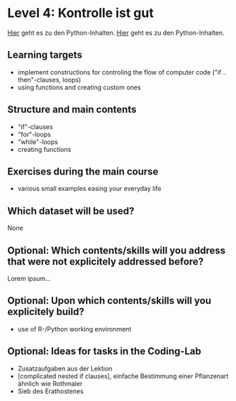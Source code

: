 # Level 4: Kontrolle ist gut

[Hier](python/README.md) geht es zu den Python-Inhalten.
[Hier](R/lektion.html) geht es zu den Python-Inhalten.

## Learning targets

- implement constructions for controling the flow of computer code ("if .. then"-clauses, loops)
- using functions and creating custom ones

## Structure and main contents

- "if"-clauses
- "for"-loops
- "while"-loops
- creating functions

## Exercises during the main course

- various small examples easing your everyday life

## Which dataset will be used?

None


## Optional: Which contents/skills will you address that were not explicitely addressed before?

Lorem ipsum...


## Optional: Upon which contents/skills will you explicitely build?

- use of R-/Python working environment


## Optional: Ideas for tasks in the Coding-Lab

- Zusatzaufgaben aus der Lektion
- [complicated nested if clauses], einfache Bestimmung einer Pflanzenart ähnlich wie Rothmaler
- Sieb des Erathostenes


